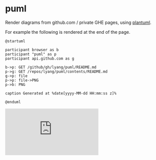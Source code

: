 # puml
Render diagrams from github.com / private GHE pages, using [plantuml](https://github.com/plantuml/plantuml).

For example the following is rendered at the end of the page.

```
@startuml

participant browser as b
participant "puml" as p
participant api.github.com as g

b->p: GET /github/gh/lyang/puml/README.md
p->g: GET /repos/lyang/puml/contents/README.md
g->p: file
p->p: file->PNG
p->b: PNG

caption Generated at %date[yyyy-MM-dd HH:mm:ss z]%

@enduml
```

[![demo](https://puml-demo.herokuapp.com/github/gh/lyang/puml/README.md)](https://puml-demo.herokuapp.com/github/gh/lyang/puml/README.md)
